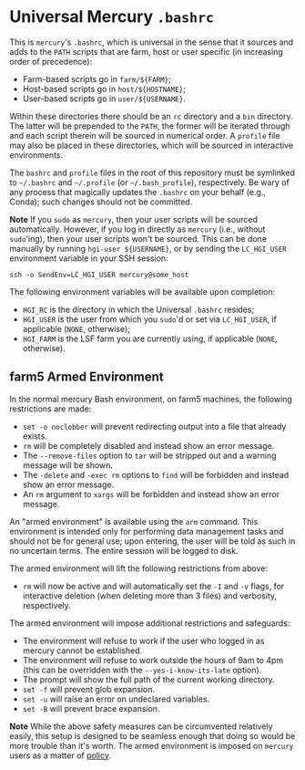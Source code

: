 # Universal Mercury `.bashrc`

This is `mercury`'s `.bashrc`, which is universal in the sense that it
sources and adds to the `PATH` scripts that are farm, host or user
specific (in increasing order of precedence):

* Farm-based scripts go in `farm/${FARM}`;
* Host-based scripts go in `host/${HOSTNAME}`;
* User-based scripts go in `user/${USERNAME}`.

Within these directories there should be an `rc` directory and a `bin`
directory. The latter will be prepended to the `PATH`, the former will
be iterated through and each script therein will be sourced in numerical
order. A `profile` file may also be placed in these directories, which
will be sourced in interactive environments.

The `bashrc` and `profile` files in the root of this repository must be
symlinked to `~/.bashrc` and `~/.profile` (or `~/.bash_profile`),
respectively. Be wary of any process that magically updates the
`.bashrc` on your behalf (e.g., Conda); such changes should not be
committed.

**Note** If you `sudo` as `mercury`, then your user scripts will be
sourced automatically. However, if you log in directly as `mercury`
(i.e., without `sudo`'ing), then your user scripts won't be sourced.
This can be done manually by running `hgi-user ${USERNAME}`, or by
sending the `LC_HGI_USER` environment variable in your SSH session:

    ssh -o SendEnv=LC_HGI_USER mercury@some_host

The following environment variables will be available upon completion:

* `HGI_RC` is the directory in which the Universal `.bashrc` resides;
* `HGI_USER` is the user from which you `sudo`'d or set via
  `LC_HGI_USER`, if applicable (`NONE`, otherwise);
* `HGI_FARM` is the LSF farm you are currently using, if applicable
  (`NONE`, otherwise).

## farm5 Armed Environment

In the normal mercury Bash environment, on farm5 machines, the following
restrictions are made:

* `set -o noclobber` will prevent redirecting output into a file that
  already exists.
* `rm` will be completely disabled and instead show an error message.
* The `--remove-files` option to `tar` will be stripped out and a
  warning message will be shown.
* The `-delete` and `-exec rm` options to `find` will be forbidden and
  instead show an error message.
* An `rm` argument to `xargs` will be forbidden and instead show an
  error message.

An "armed environment" is available using the `arm` command. This
environment is intended only for performing data management tasks and
should not be for general use; upon entering, the user will be told as
such in no uncertain terms. The entire session will be logged to disk.

The armed environment will lift the following restrictions from above:

* `rm` will now be active and will automatically set the `-I` and `-v`
  flags, for interactive deletion (when deleting more than 3 files) and
  verbosity, respectively.

The armed environment will impose additional restrictions and
safeguards:

* The environment will refuse to work if the user who logged in as
  mercury cannot be established.
* The environment will refuse to work outside the hours of 9am to 4pm
  (this can be overridden with the `--yes-i-know-its-late` option).
* The prompt will show the full path of the current working directory.
* `set -f` will prevent glob expansion.
* `set -u` will raise an error on undeclared variables.
* `set -B` will prevent brace expansion.

**Note** While the above safety measures can be circumvented relatively
easily, this setup is designed to be seamless enough that doing so would
be more trouble than it's worth. The armed environment is imposed on
`mercury` users as a matter of [policy](https://confluence.sanger.ac.uk/display/HGI/Data+Management+Policy).
